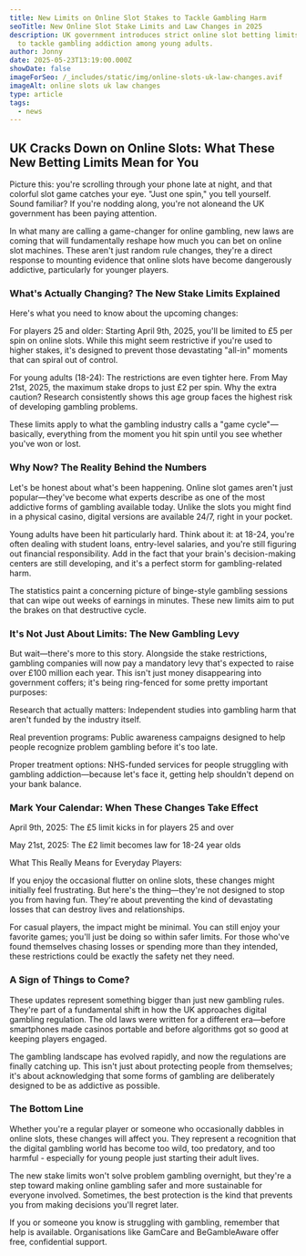 ```yaml
---
title: New Limits on Online Slot Stakes to Tackle Gambling Harm
seoTitle: New Online Slot Stake Limits and Law Changes in 2025
description: UK government introduces strict online slot betting limits in 2025
  to tackle gambling addiction among young adults.
author: Jonny
date: 2025-05-23T13:19:00.000Z
showDate: false
imageForSeo: /_includes/static/img/online-slots-uk-law-changes.avif
imageAlt: online slots uk law changes
type: article
tags:
  - news
---
```

## UK Cracks Down on Online Slots: What These New Betting Limits Mean for You

Picture this: you're scrolling through your phone late at night, and that colorful slot game catches your eye. "Just one spin," you tell yourself. Sound familiar? If you're nodding along, you're not aloneand the UK government has been paying attention.

In what many are calling a game-changer for online gambling, new laws are coming that will fundamentally reshape how much you can bet on online slot machines. These aren't just random rule changes, they're a direct response to mounting evidence that online slots have become dangerously addictive, particularly for younger players.

### What's Actually Changing? The New Stake Limits Explained

Here's what you need to know about the upcoming changes:

For players 25 and older: Starting April 9th, 2025, you'll be limited to £5 per spin on online slots. While this might seem restrictive if you're used to higher stakes, it's designed to prevent those devastating "all-in" moments that can spiral out of control.

For young adults (18-24): The restrictions are even tighter here. From May 21st, 2025, the maximum stake drops to just £2 per spin. Why the extra caution? Research consistently shows this age group faces the highest risk of developing gambling problems.

These limits apply to what the gambling industry calls a "game cycle"—basically, everything from the moment you hit spin until you see whether you've won or lost.

### Why Now? The Reality Behind the Numbers

Let's be honest about what's been happening. Online slot games aren't just popular—they've become what experts describe as one of the most addictive forms of gambling available today. Unlike the slots you might find in a physical casino, digital versions are available 24/7, right in your pocket.

Young adults have been hit particularly hard. Think about it: at 18-24, you're often dealing with student loans, entry-level salaries, and you're still figuring out financial responsibility. Add in the fact that your brain's decision-making centers are still developing, and it's a perfect storm for gambling-related harm.

The statistics paint a concerning picture of binge-style gambling sessions that can wipe out weeks of earnings in minutes. These new limits aim to put the brakes on that destructive cycle.

### It's Not Just About Limits: The New Gambling Levy

But wait—there's more to this story. Alongside the stake restrictions, gambling companies will now pay a mandatory levy that's expected to raise over £100 million each year. This isn't just money disappearing into government coffers; it's being ring-fenced for some pretty important purposes:

Research that actually matters: Independent studies into gambling harm that aren't funded by the industry itself.

Real prevention programs: Public awareness campaigns designed to help people recognize problem gambling before it's too late.

Proper treatment options: NHS-funded services for people struggling with gambling addiction—because let's face it, getting help shouldn't depend on your bank balance.

### Mark Your Calendar: When These Changes Take Effect

April 9th, 2025: The £5 limit kicks in for players 25 and over

May 21st, 2025: The £2 limit becomes law for 18-24 year olds

What This Really Means for Everyday Players:

If you enjoy the occasional flutter on online slots, these changes might initially feel frustrating. But here's the thing—they're not designed to stop you from having fun. They're about preventing the kind of devastating losses that can destroy lives and relationships.

For casual players, the impact might be minimal. You can still enjoy your favorite games; you'll just be doing so within safer limits. For those who've found themselves chasing losses or spending more than they intended, these restrictions could be exactly the safety net they need.

### A Sign of Things to Come?

These updates represent something bigger than just new gambling rules. They're part of a fundamental shift in how the UK approaches digital gambling regulation. The old laws were written for a different era—before smartphones made casinos portable and before algorithms got so good at keeping players engaged.

The gambling landscape has evolved rapidly, and now the regulations are finally catching up. This isn't just about protecting people from themselves; it's about acknowledging that some forms of gambling are deliberately designed to be as addictive as possible.

### The Bottom Line

Whether you're a regular player or someone who occasionally dabbles in online slots, these changes will affect you. They represent a recognition that the digital gambling world has become too wild, too predatory, and too harmful - especially for young people just starting their adult lives.

The new stake limits won't solve problem gambling overnight, but they're a step toward making online gambling safer and more sustainable for everyone involved. Sometimes, the best protection is the kind that prevents you from making decisions you'll regret later.

If you or someone you know is struggling with gambling, remember that help is available. Organisations like GamCare and BeGambleAware offer free, confidential support.
